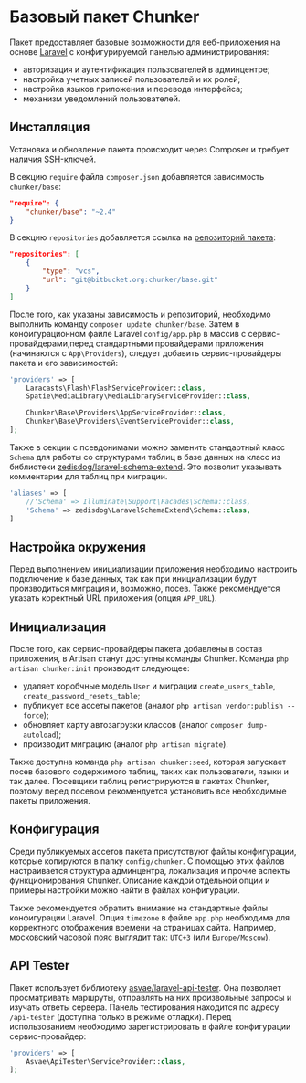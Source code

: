 # Базовый пакет Chunker

Пакет предоставляет базовые возможности для веб-приложения на основе [Laravel](https://laravel.com) с конфигурируемой панелью администрирования:

* авторизация и аутентификация пользователей в админцентре;
* настройка учетных записей пользователей и их ролей;
* настройка языков приложения и перевода интерфейса;
* механизм уведомлений пользователей.

## Инсталляция

Установка и обновление пакета происходит через Composer и требует наличия SSH-ключей.

В секцию `require` файла `composer.json` добавляется зависимость `chunker/base`:

```json
"require": {
	"chunker/base": "~2.4"
}
```

В секцию `repositories` добавляется ссылка на [репозиторий пакета](https://bitbucket.org/chunker/base):

```json
"repositories": [
	{
		"type": "vcs",
		"url": "git@bitbucket.org:chunker/base.git"
	}
]
```

После того, как указаны зависимость и репозиторий, необходимо выполнить команду `composer update chunker/base`. Затем в конфигурационном файле Laravel `config/app.php` в массив с сервис-провайдерами,перед стандартными провайдерами приложения (начинаются с `App\Providers`), следует добавить сервис-провайдеры пакета и его зависимостей:

```php
'providers' => [
	Laracasts\Flash\FlashServiceProvider::class,
	Spatie\MediaLibrary\MediaLibraryServiceProvider::class,

	Chunker\Base\Providers\AppServiceProvider::class,
	Chunker\Base\Providers\EventServiceProvider::class,
];
```

Также в секции с псевдонимами можно заменить стандартный класс `Schema` для работы со структурами таблиц в базе данных на класс из библиотеки [zedisdog/laravel-schema-extend](https://github.com/zedisdog/laravel-schema-extend). Это позволит указывать комментарии для таблиц при миграции.
 
```php
'aliases' => [
	//'Schema' => Illuminate\Support\Facades\Schema::class,
	'Schema' => zedisdog\LaravelSchemaExtend\Schema::class,
]
```

## Настройка окружения

Перед выполнением инициализации приложения необходимо настроить подключение к базе данных, так как при инициализации будут производиться миграция и, возможно, посев. Также рекомендуется указать коректный URL приложения (опция `APP_URL`).

## Инициализация

После того, как сервис-провайдеры пакета добавлены в состав приложения, в Artisan станут доступны команды Chunker. Команда `php artisan chunker:init` производит следующее:

* удаляет коробчные модель `User` и миграции `create_users_table`, `create_password_resets_table`;
* публикует все ассеты пакетов (аналог `php artisan vendor:publish --force`);
* обновляет карту автозагрузки классов (аналог `composer dump-autoload`);
* производит миграцию (аналог `php artisan migrate`).

Также доступна команда `php artisan chunker:seed`, которая запускает посев базового содержимого таблиц, таких как пользователи, языки и так далее. Посевщики таблиц регистрируются в пакетах Chunker, поэтому перед посевом рекомендуется установить все необходимые пакеты приложения.

## Конфигурация

Среди публикуемых ассетов пакета присутствуют файлы конфигурации, которые копируются в папку `config/chunker`. С помощью этих файлов настраивается структура админцентра, локализация и прочие аспекты функционирования Chunker. Описание каждой отдельной опции и примеры настройки можно найти в файлах конфигурации.

Также рекомендуется обратить внимание на стандартные файлы конфигурации Laravel. Опция `timezone` в файле `app.php` необходима для корректного отображения времени на страницах сайта. Например, московский часовой пояс выглядит так: `UTC+3` (или `Europe/Moscow`).

## API Tester

Пакет использует библиотеку [asvae/laravel-api-tester](https://github.com/asvae/laravel-api-tester). Она позволяет просматривать маршруты, отправлять на них произвольные запросы и изучать ответы сервера. Панель тестирования находится по адресу `/api-tester` (доступна только в режиме отладки). Перед использованием необходимо зарегистрировать в файле конфигурации сервис-провайдер:

```php
'providers' => [
	Asvae\ApiTester\ServiceProvider::class,
];
```